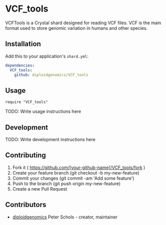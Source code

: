 # VCF_tools

VCFTools is a Crystal shard designed for reading VCF files.
VCF is the main format used to store genomic variation in humans and other species.

## Installation

Add this to your application's `shard.yml`:

```yaml
dependencies:
  VCF_tools:
    github: diploidgenomics/VCF_tools
```

## Usage

```crystal
require "VCF_tools"
```

TODO: Write usage instructions here

## Development

TODO: Write development instructions here

## Contributing

1. Fork it ( https://github.com/[your-github-name]/VCF_tools/fork )
2. Create your feature branch (git checkout -b my-new-feature)
3. Commit your changes (git commit -am 'Add some feature')
4. Push to the branch (git push origin my-new-feature)
5. Create a new Pull Request

## Contributors

- [diploidgenomics](https://github.com/diploidgenomics) Peter Schols - creator, maintainer

